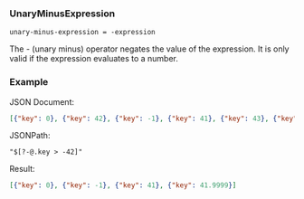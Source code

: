### UnaryMinusExpression

```text
unary-minus-expression = -expression
```

The - (unary minus) operator negates the value of the expression.
It is only valid if the expression evaluates to a number.

### Example

JSON Document: 
```json
[{"key": 0}, {"key": 42}, {"key": -1}, {"key": 41}, {"key": 43}, {"key": 42.0001}, {"key": 41.9999}, {"key": 100}, {"some": "value"}]
```
JSONPath: 
```text
"$[?-@.key > -42]"
```
Result:
```json
[{"key": 0}, {"key": -1}, {"key": 41}, {"key": 41.9999}]
```
